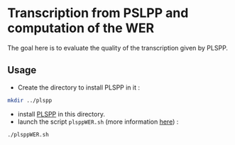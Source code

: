 # Transcription from PSLPP and computation of the WER 

The goal here is to evaluate the quality of the transcription given by PLSPP.  

## Usage

* Create the directory to install PLSPP in it :
```bash
mkdir ../plspp
```
* install [PLSPP](https://gricad-gitlab.univ-grenoble-alpes.fr/lidilem/plspp) in this directory.
* launch the script `plsppWER.sh` (more information [here](../Scripts/README.md#plsppWER)) :
```bash
./plsppWER.sh
```


